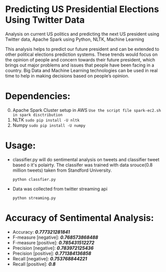 Predicting US Presidential Elections Using Twitter Data
=======================================================

Analysis on current US politics and predicting the next US president using Twitter data, Apache Spark using Python, NLTK, Machine Learning

This analysis helps to predict our future president and can be extended to other political elections prediction systems. These trends would focus on the opinion of people and concern towards their future president, which brings out major problems and issues that people have been facing in a country. Big Data and Machine Learning technologies can be used in real time to help in making decisions based on people’s opinion.

Dependencies:
=============
0. Apache Spark Cluster setup in AWS
```Use the script file spark-ec2.sh in spark disctribution```
0. NLTK
```sudo pip install -U nltk```
0. Numpy
```sudo pip install -U numpy```


Usage:
======
* classifier.py will do sentimental analysis on tweets and classifier tweet based o it's polairty.
The classifer was trained with data srouce(0.8 million tweets) taken from Standford University.

  ```python classfier.py```

* Data was collected from twitter streaming api
  
  ```python streaming.py```

Accuracy of Sentimental Analysis:
======
* Accuracy: ___0.777321281841___
* F-measure [negative]: ___0.768573868488___
* F-measure [positive]: ___0.785431512272___
* Precision [negative]: ___0.783972125436___
* Precision [positive]: ___0.771384136858___
* Recall [negative]: ___0.753768844221___
* Recall [positive]: ___0.8___

